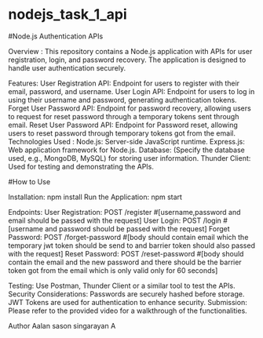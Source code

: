 # nodejs_task_1_api
#Node.js Authentication APIs

Overview :
  This repository contains a Node.js application with APIs for user registration, login, and password recovery. The application is designed to handle user authentication securely.

Features:
  User Registration API: Endpoint for users to register with their email, password, and username.
  User Login API: Endpoint for users to log in using their username and password, generating authentication tokens.
  Forget User Password API: Endpoint for password recovery, allowing users to request for reset password through a temporary tokens sent through email.
  Reset User Password API: Endpoint for Password reset,  allowing users to reset password through temporary tokens got from the email.
Technologies Used :
  Node.js: Server-side JavaScript runtime.
  Express.js: Web application framework for Node.js.
  Database: (Specify the database used, e.g., MongoDB, MySQL) for storing user information.
  Thunder Client: Used for testing and demonstrating the APIs.

#How to Use

Installation:
  npm install
Run the Application:
  npm start

Endpoints:
  User Registration: POST /register    #[username,password and email should be passed with the request]
  User Login: POST /login    #[username and password should be passed with the request]
  Forget Password: POST /forget-password    #[body should contain email which the temporary jwt token should be send to and barrier token should also passed with the request]
  Reset Password: POST /reset-password    #[body should contain the email and the new password and there should be the barrier token got from the email which is only valid only for 60 seconds]

Testing:
  Use Postman, Thunder Client or a similar tool to test the APIs.
Security Considerations:
  Passwords are securely hashed before storage.
  JWT Tokens are used for authentication to enhance security.
Submission:
Please refer to the provided video for a walkthrough of the functionalities.

Author
Aalan sason singarayan A
